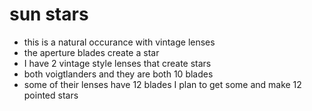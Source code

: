 # sun stars

- this is a natural occurance with vintage lenses
- the aperture blades create a star
- I have 2 vintage style lenses that create stars
- both voigtlanders and they are both 10 blades
- some of their lenses have 12 blades I plan to get some and make 12 pointed stars
